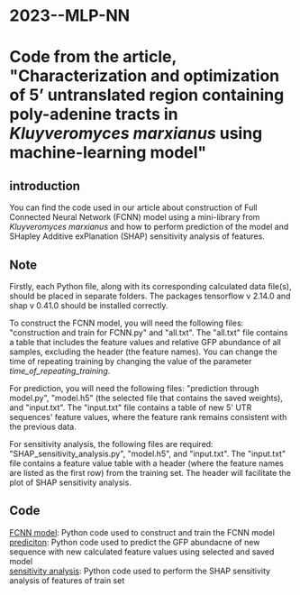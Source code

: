 # 2023--MLP-NN

# Code from the article, "Characterization and optimization of 5’ untranslated region containing poly-adenine tracts in *Kluyveromyces marxianus* using machine-learning model"

## introduction
You can find the code used in our article about construction of Full Connected Neural Network (FCNN) model using a mini-library from *Kluyveromyces marxianus* and  how to perform prediction of the model and SHapley Additive exPlanation (SHAP) sensitivity analysis of features.

## Note

Firstly, each Python file, along with its corresponding calculated data file(s), should be placed in separate folders. The packages tensorflow v 2.14.0 and shap v 0.41.0 should be installed correctly.
  
To construct the FCNN model, you will need the following files: "construction and train for FCNN.py" and "all.txt". The "all.txt" file contains a table that includes the feature values and relative GFP abundance of all samples, excluding the header (the feature names). You can change the time of repeating training by changing the value of the parameter *time_of_repeating_training*. 
  
For prediction, you will need the following files: "prediction through model.py", "model.h5" (the selected file that contains the saved weights), and "input.txt". The "input.txt" file contains a table of new 5' UTR sequences' feature values, where the feature rank remains consistent with the previous data.
  
For sensitivity analysis, the following files are required: "SHAP_sensitivity_analysis.py", "model.h5", and "input.txt". The "input.txt" file contains a feature value table with a header (where the feature names are listed as the first row) from the training set. The header will facilitate the plot of SHAP sensitivity analysis.

## Code
[FCNN model](https://github.com/CODdown/2023--FCNN/tree/main/Code/construction%20and%20train%20for%20FCNN.py): Python code used to construct and train the FCNN model  
[prediciton](https://github.com/CODdown/2023--FCNN/tree/main/Code/prediction%20through%20model.py): Python code used to predict the GFP abundacne of new sequence with new calculated feature values using selected and saved model  
[sensitivity analysis](https://github.com/CODdown/2023--FCNN/tree/main/Code/SHAP%20sensitivity%20analysis.py): Python code used to perform the SHAP sensitivity analysis of features of train set  
